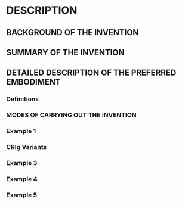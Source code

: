 # DESCRIPTION

## BACKGROUND OF THE INVENTION

## SUMMARY OF THE INVENTION

## DETAILED DESCRIPTION OF THE PREFERRED EMBODIMENT

### Definitions

### MODES OF CARRYING OUT THE INVENTION

### Example 1

### CRIg Variants

### Example 3

### Example 4

### Example 5

